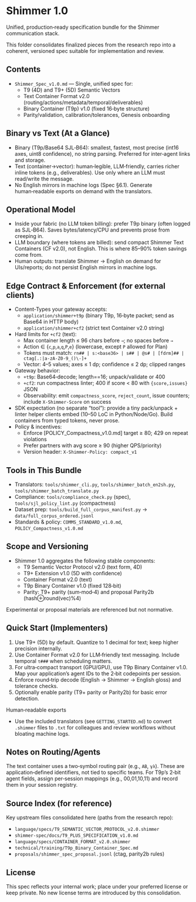 # Shimmer 1.0

Unified, production‑ready specification bundle for the Shimmer communication stack.

This folder consolidates finalized pieces from the research repo into a coherent, versioned spec suitable for implementation and review.

## Contents

- `Shimmer_Spec_v1.0.md` — Single, unified spec for:
  - T9 (4D) and T9+ (5D) Semantic Vectors
  - Text Container Format v2.0 (routing/actions/metadata/temporal/deliverables)
  - Binary Container (T9p) v1.0 (fixed 16‑byte structure)
  - Parity/validation, calibration/tolerances, Genesis onboarding

## Binary vs Text (At a Glance)

- Binary (T9p/Base64 SJL‑B64): smallest, fastest, most precise (int16 axes, uint8 confidence), no string parsing. Preferred for inter‑agent links and storage.
- Text (container→vector): human‑legible, LLM‑friendly, carries richer inline tokens (e.g., deliverables). Use only where an LLM must read/write the message.
- No English mirrors in machine logs (Spec §6.1). Generate human‑readable exports on demand with the translators.

## Operational Model

- Inside your fabric (no LLM token billing): prefer T9p binary (often logged as SJL‑B64). Saves bytes/latency/CPU and prevents prose from creeping in.
- LLM boundary (where tokens are billed): send compact Shimmer Text Containers (CF v2.0), not English. This is where 85–90% token savings come from.
- Human outputs: translate Shimmer → English on demand for UIs/reports; do not persist English mirrors in machine logs.

## Edge Contract & Enforcement (for external clients)

- Content‑Types your gateway accepts:
  - `application/shimmer+t9p` (binary T9p, 16‑byte packet; send as Base64 in HTTP body)
  - `application/shimmer+cf2` (strict text Container v2.0 string)
- Hard limits for `+cf2` (text):
  - Max container length ≤ 96 chars before `→`; no spaces before `→`
  - Action ∈ {`c`,`p`,`a`,`q`,`P`,`e`} (lowercase, except `P` allowed for Plan)
  - Tokens must match: `rn## | s:<base36> | s## | @s# | [fdrm]## | ctag[.:|a-zA-Z0-9_()\-]+`
  - Vector: 4–5 values; axes ≤ 1 dp; confidence ≤ 2 dp; clipped ranges
- Gateway behavior:
  - `+t9p`: Base64‑decode; length==16; unpack/validate or 400
  - `+cf2`: run compactness linter; 400 if score < 80 with `{score,issues}` JSON
  - Observability: emit `compactness_score`, `reject_count`, issue counters; include `X‑Shimmer‑Score` on success
- SDK expectation (no separate “tool”): provide a tiny pack/unpack + linter helper clients embed (10–50 LoC in Python/Node/Go). Build containers from typed tokens, never prose.
- Policy & incentives:
  - Enforce [POLICY_Compactness_v1.0.md] target ≥ 80; 429 on repeat violations
  - Prefer partners with avg score ≥ 90 (higher QPS/priority)
  - Version header: `X‑Shimmer‑Policy: compact_v1`

## Tools in This Bundle

- Translators: `tools/shimmer_cli.py`, `tools/shimmer_batch_en2sh.py`, `tools/shimmer_batch_translate.py`
- Compliance: `tools/compliance_check.py` (spec), `tools/sjl_policy_lint.py` (compactness)
- Dataset prep: `tools/build_full_corpus_manifest.py` → `data/full_corpus_ordered.jsonl`
- Standards & policy: `COMMS_STANDARD_v1.0.md`, `POLICY_Compactness_v1.0.md`

## Scope and Versioning

- Shimmer 1.0 aggregates the following stable components:
  - T9 Semantic Vector Protocol v2.0 (text form, 4D)
  - T9+ Extension v1.0 (5D with confidence)
  - Container Format v2.0 (text)
  - T9p Binary Container v1.0 (fixed 128‑bit)
  - Parity: T9+ parity (sum‑mod‑4) and proposal Parity2b (hash⊕round(vec)%4)

Experimental or proposal materials are referenced but not normative.

## Quick Start (Implementers)

1. Use T9+ (5D) by default. Quantize to 1 decimal for text; keep higher precision internally.
2. Use Container Format v2.0 for LLM‑friendly text messaging. Include temporal `τ###` when scheduling matters.
3. For ultra‑compact transport (GPU/GPU), use T9p Binary Container v1.0. Map your application’s agent IDs to the 2‑bit codepoints per session.
4. Enforce round‑trip decode (English → Shimmer → English gloss) and tolerance checks.
5. Optionally enable parity (T9+ parity or Parity2b) for basic error detection.

Human‑readable exports
- Use the included translators (see `GETTING_STARTED.md`) to convert `.shimmer` files to `.txt` for colleagues and review workflows without bloating machine logs.

## Notes on Routing/Agents

The text container uses a two‑symbol routing pair (e.g., `AB`, `γλ`). These are application‑defined identifiers, not tied to specific teams. For T9p’s 2‑bit agent fields, assign per‑session mappings (e.g., 00,01,10,11) and record them in your session registry.

## Source Index (for reference)

Key upstream files consolidated here (paths from the research repo):

- `language/specs/T9_SEMANTIC_VECTOR_PROTOCOL_v2.0.shimmer`
- `shimmer-spec/docs/T9_PLUS_SPECIFICATION_v1.0.md`
- `language/specs/CONTAINER_FORMAT_v2.0.shimmer`
- `technical/training/T9p_Binary_Container_Spec.md`
- `proposals/shimmer_spec_proposal.jsonl` (ctag, parity2b rules)

## License

This spec reflects your internal work; place under your preferred license or keep private. No new license terms are introduced by this consolidation.
